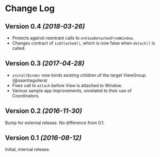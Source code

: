 Change Log
==========

Version 0.4 *(2018-03-26)*
--------------------------
* Protects against reentrant calls to `onViewDetachedFromWindow`.
* Changes contract of `isAttached()`, which is now false when `detach()` is called.

Version 0.3 *(2017-04-28)*
--------------------------
* `installBinder` now binds existing children of the target ViewGroup. (@saantiaguilera)
* Fixes call to `attach` before View is attached to Window.
* Various sample app improvements, unrelated to their use of Coordinators.

Version 0.2 *(2016-11-30)*
--------------------------
Bump for external release. No difference from 0.1.

Version 0.1 *(2016-08-12)*
--------------------------
Initial, internal release.
